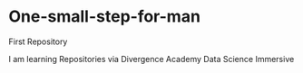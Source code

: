 # One-small-step-for-man
First Repository


I am learning Repositories via Divergence Academy Data Science Immersive

